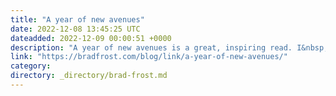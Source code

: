 ```yaml
---
title: "A year of new avenues"
date: 2022-12-08 13:45:25 UTC
dateadded: 2022-12-09 00:00:51 +0000
description: "A year of new avenues is a great, inspiring read. I&nbsp;want to insist on an ama­teur internet; a garage internet; a pub­lic library internet; a kitchen ta­ble inter­net. At last, in 2023, I&nbsp;want to tell the tech CEOs and ven­ture […]"
link: "https://bradfrost.com/blog/link/a-year-of-new-avenues/"
category:
directory: _directory/brad-frost.md
---
```

